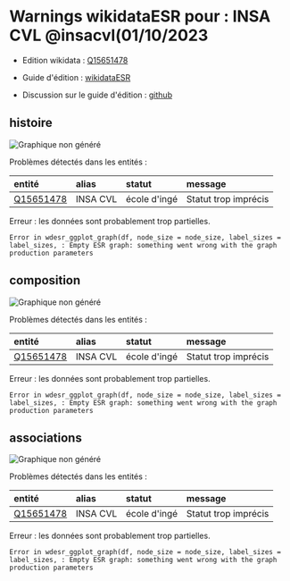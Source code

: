 Warnings wikidataESR pour : INSA CVL @insacvl(01/10/2023
================

- Edition wikidata : [Q15651478](https://www.wikidata.org/wiki/Q15651478)
- Guide d'édition : [wikidataESR](https://github.com/cpesr/wikidataESR/)

- Discussion sur le guide d'édition : [github](https://github.com/cpesr/wikidataESR/issues)



## histoire 

![Graphique non généré](Q15651478-histoire.png) 

Problèmes détectés dans les entités :

|entité                                               |alias    |statut       |message              |
|:----------------------------------------------------|:--------|:------------|:--------------------|
|[Q15651478](https://www.wikidata.org/wiki/Q15651478) |INSA CVL |école d'ingé |Statut trop imprécis |

 


Erreur : les données sont probablement trop partielles.
```
Error in wdesr_ggplot_graph(df, node_size = node_size, label_sizes = label_sizes, : Empty ESR graph: something went wrong with the graph production parameters

``` 



## composition 

![Graphique non généré](Q15651478-composition.png) 

Problèmes détectés dans les entités :

|entité                                               |alias    |statut       |message              |
|:----------------------------------------------------|:--------|:------------|:--------------------|
|[Q15651478](https://www.wikidata.org/wiki/Q15651478) |INSA CVL |école d'ingé |Statut trop imprécis |

 


Erreur : les données sont probablement trop partielles.
```
Error in wdesr_ggplot_graph(df, node_size = node_size, label_sizes = label_sizes, : Empty ESR graph: something went wrong with the graph production parameters

``` 



## associations 

![Graphique non généré](Q15651478-associations.png) 

Problèmes détectés dans les entités :

|entité                                               |alias    |statut       |message              |
|:----------------------------------------------------|:--------|:------------|:--------------------|
|[Q15651478](https://www.wikidata.org/wiki/Q15651478) |INSA CVL |école d'ingé |Statut trop imprécis |

 


Erreur : les données sont probablement trop partielles.
```
Error in wdesr_ggplot_graph(df, node_size = node_size, label_sizes = label_sizes, : Empty ESR graph: something went wrong with the graph production parameters

``` 

